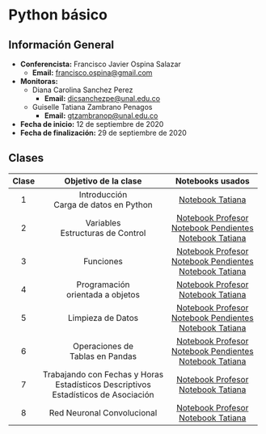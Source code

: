 # Python básico

## Información General

-	**Conferencista:** Francisco Javier Ospina Salazar
	-	**Email:** francisco.ospina@gmail.com
- **Monitoras:**
  - Diana Carolina Sanchez Perez
    - **Email:** dicsanchezpe@unal.edu.co
  - Guiselle Tatiana Zambrano Penagos
    - **Email:** gtzambranop@unal.edu.co
- **Fecha de inicio:** 12 de septiembre de 2020
- **Fecha de finalización:** 29 de septiembre de 2020

## Clases

| Clase	|	Objetivo de la clase	|	Notebooks usados	|
|	:--:	|	:--:	|	:--:	|
|	1	|	Introducción <br> Carga de datos en Python	|	[Notebook Tatiana](tatiana/basic_python_class_01.ipynb)	|
|	2	|	Variables <br> Estructuras de Control	|	[Notebook Profesor](francisco/Clase_2_Python_básico.ipynb) <br> [Notebook Pendientes](francisco/Pendientes_Clase_2.ipynb) <br> [Notebook Tatiana](tatiana/basic_python_class_02.ipynb)	|
|	3	|	Funciones	|	[Notebook Profesor](francisco/Clase_3_Python_básico.ipynb) <br> [Notebook Pendientes](francisco/Pendientes_Clase_3.ipynb) <br>	[Notebook Tatiana](tatiana/basic_python_class_03.ipynb)	|
| 4	|	Programación <br> orientada a objetos	|	[Notebook Profesor](francisco/Clase_4_Python_básico.ipynb) <br> [Notebook Tatiana](tatiana/basic_python_class_04.ipynb)	|
| 5	| Limpieza de Datos	| [Notebook Profesor](francisco/Clase_5_python_básico.ipynb) <br> [Notebook Pendientes](francisco/Pendientes_clase_5.ipynb) <br> [Notebook Tatiana](tatiana/basic_python_class_05.ipynb)	|
| 6	| Operaciones de <br>Tablas en Pandas	| [Notebook Profesor](francisco/Clase_6_Python_básico.ipynb) <br> [Notebook Pendientes](francisco/Pendientes_Clase_6.ipynb) <br> [Notebook Tatiana](tatiana/basic_python_class_06.ipynb)	|
|	7	|	Trabajando con Fechas y Horas <br> Estadísticos Descriptivos <br> Estadísticos de Asociación	|	[Notebook Profesor](francisco/Clase_7_Python_básico.ipynb) <br> [Notebook Tatiana](tatiana/basic_python_class_07.ipynb)
| 8	|	Red Neuronal Convolucional	|	[Notebook Profesor](francisco/Clase_8_Python_básico.ipynb) <br> [Notebook Tatiana](tatiana/basic_python_class_08.ipynb)	|